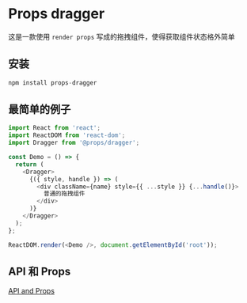 # Props dragger

这是一款使用 `render props` 写成的拖拽组件，使得获取组件状态格外简单

## 安装

```js
npm install props-dragger
```

## 最简单的例子

```js
import React from 'react';
import ReactDOM from 'react-dom';
import Dragger from '@props/dragger';

const Demo = () => {
  return (
    <Dragger>
      {({ style, handle }) => (
        <div className={name} style={{ ...style }} {...handle()}>
          普通的拖拽组件
        </div>
      )}
    </Dragger>
  );
};

ReactDOM.render(<Demo />, document.getElementById('root'));
```

## API 和 Props

[API and Props](https://github.com/Foveluy/Luy-dragger#api-%E6%8F%8F%E8%BF%B0)
